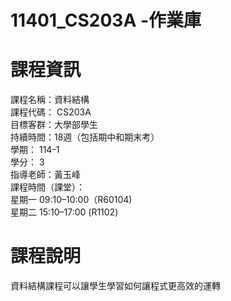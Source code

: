 # 11401_CS203A -作業庫
# 課程資訊　　
課程名稱：資料結構<br>
課程代碼： CS203A<br>
目標客群：大學部學生<br>
持續時間：18週（包括期中和期末考）<br>
學期： 114-1　<br>
學分： 3　　<br>
指導老師：黃玉峰<br>
課程時間（課堂）：<br>
星期一 09:10–10:00（R60104)<br>
星期二 15:10–17:00 (R1102)<br>
# 課程說明
資料結構課程可以讓學生學習如何讓程式更高效的運轉

